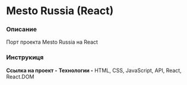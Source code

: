 # Mesto Russia (React)

### Описание
Порт проекта Mesto Russia на React

### Инструкиця
**Ссылка на проект -**
**Технологии -** HTML, CSS, JavaScript, API, React, React.DOM
